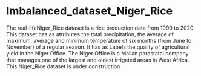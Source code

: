 # Imbalanced_dataset_Niger_Rice
The real-lifeNiger_Rice dataset is a rice production data from 1990 to 2020. This dataset has as attributes the total precipitation, the average of maximum, average and minimum temperature of six months (from June to November) of a regular season. It has as Labels the quality of agricultural yield in the Niger Office. The Niger Office is a Malian parastatal company that manages one of the largest and oldest irrigated areas in West Africa.
This Niger_Rice dataset is under construction

